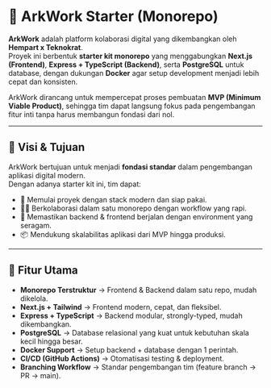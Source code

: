 # 🚀 ArkWork Starter (Monorepo)

**ArkWork** adalah platform kolaborasi digital yang dikembangkan oleh **Hempart x Teknokrat**.  
Proyek ini berbentuk **starter kit monorepo** yang menggabungkan **Next.js (Frontend)**, **Express + TypeScript (Backend)**, serta **PostgreSQL** untuk database, dengan dukungan **Docker** agar setup development menjadi lebih cepat dan konsisten.  

ArkWork dirancang untuk mempercepat proses pembuatan **MVP (Minimum Viable Product)**, sehingga tim dapat langsung fokus pada pengembangan fitur inti tanpa harus membangun fondasi dari nol.  

---

## 🎯 Visi & Tujuan
ArkWork bertujuan untuk menjadi **fondasi standar** dalam pengembangan aplikasi digital modern.  
Dengan adanya starter kit ini, tim dapat:
- 🚀 Memulai proyek dengan stack modern dan siap pakai.  
- 👨‍💻 Berkolaborasi dalam satu monorepo dengan workflow yang rapi.  
- 🔧 Memastikan backend & frontend berjalan dengan environment yang seragam.  
- 📦 Mendukung skalabilitas aplikasi dari MVP hingga produksi.  

---

## 🔑 Fitur Utama
- **Monorepo Terstruktur** → Frontend & Backend dalam satu repo, mudah dikelola.  
- **Next.js + Tailwind** → Frontend modern, cepat, dan fleksibel.  
- **Express + TypeScript** → Backend modular, strongly-typed, mudah dikembangkan.  
- **PostgreSQL** → Database relasional yang kuat untuk kebutuhan skala kecil hingga besar.  
- **Docker Support** → Setup backend + database dengan 1 perintah.  
- **CI/CD (GitHub Actions)** → Otomatisasi testing & deployment.  
- **Branching Workflow** → Standar pengembangan tim (feature branch → PR → main).  


